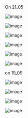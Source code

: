 

On 21_05 

![image](https://github.com/user-attachments/assets/7295fc5d-1f95-4ee7-be40-b6f5b5fad40d)


![image](https://github.com/user-attachments/assets/b41f352b-f8ed-40ca-89d0-5e8c08778f36)


![image](https://github.com/user-attachments/assets/8101bbd7-e136-4614-89ae-c33b8604b3e2)

![image](https://github.com/user-attachments/assets/74d59988-f562-40b3-9337-f8bfa400f8ec)

![image](https://github.com/user-attachments/assets/2f754bf0-779f-4b30-bba7-caee09f6b7f3)

![image](https://github.com/user-attachments/assets/9e22e5ed-4023-4c71-8263-545deaa0eef9)






on 19_09 



![image](https://github.com/user-attachments/assets/72e02f3d-4066-4119-af34-9fa89cf8608c)

![image](https://github.com/user-attachments/assets/3034c0ec-ab0e-4769-ac2b-39088007982e)


![image](https://github.com/user-attachments/assets/de582795-a986-468d-a2e6-33708971045b)

![image](https://github.com/user-attachments/assets/52aa1215-3756-4480-8d0a-12f5f12cea1c)





